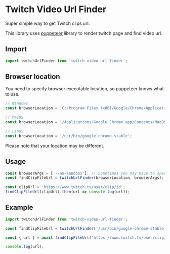 # Twitch Video Url Finder

Super simple way to get Twitch clips url.

This library uses [puppeteer](https://www.npmjs.com/package/puppeteer) library to render twitch page and find video url.

## Import
```javascript
import twitchUrlFinder from 'twitch-video-url-finder';
```

## Browser location
You need to specify browser executable location, so puppeteer knows what to use.

```javascript
// Windows
const browserLocation = 'C:/Program Files (x86)/Google/Chrome/Application/chrome.exe';

// MacOS
const browserLocation = '/Applications/Google Chrome.app/Contents/MacOS/Google Chrome';

// Linux
const browserLocation = '/usr/bin/google-chrome-stable';
```

Please note that your location may be different.

## Usage
```javascript
const browserArgs = ['--no-sandbox']; // Sometimes you may have to specify browser arguments. This option is required to run chromium inside docker.
const findClipFileUrl = twitchUrlFinder(browserLocation, browserArgs);

const clipUrl = 'https://www.twitch.tv/user/clip/id';
findClipFileUrl(clipUrl).then(url => console.log(url));
```

## Example
```javascript
import twitchUrlFinder from 'twitch-video-url-finder';

const findClipFileUrl = twitchUrlFinder('/usr/bin/google-chrome-stable', ['--no-sandbox']);

const { url } = await findClipFileUrl('https://www.twitch.tv/user/clip/id');

console.log(url);
```
